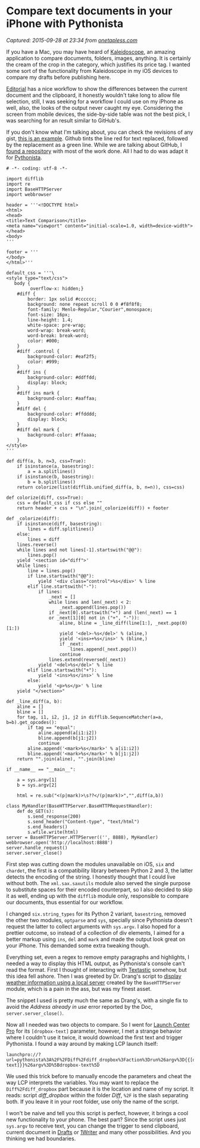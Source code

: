 # Compare text documents in your iPhone with Pythonista

_Captured: 2015-09-28 at 23:34 from [onetapless.com](https://onetapless.com/compare-documents-in-your-iphone-with-pythonista)_

If you have a Mac, you may have heard of [Kaleidoscope](https://itunes.apple.com/us/app/kaleidoscope/id587512244?mt=12&uo=4&at=10l4KL), an amazing application to compare documents, folders, images, anything. It is certainly the cream of the crop in the category, which justifies its price tag. I wanted some sort of the functionality from Kaleidoscope in my iOS devices to compare my drafts before publishing here.

[Editorial](https://itunes.apple.com/us/app/editorial/id673907758?mt=8&uo=4&at=10l4KL) has a nice workflow to show the differences between the current document and the clipboard, it honestly wouldn't take long to allow file selection, still, I was seeking for a workflow I could use on my iPhone as well, also, the looks of the output never caught my eye. Considering the screen from mobile devices, the side-by-side table was not the best pick, I was searching for an result similar to GitHub's.

If you don't know what I'm talking about, you can check the revisions of any gist, [this is an example](https://gist.github.com/philgruneich/6859485/revisions). Github tints the line red for text replaced, followed by the replacement as a green line. While we are talking about GitHub, I [found a repository](https://github.com/kilink/ghdiff) with most of the work done. All I had to do was adapt it for [Pythonista](https://itunes.apple.com/us/app/pythonista/id528579881?mt=8&uo=4&at=10l4KL).

    
    # -*- coding: utf-8 -*-
    
    import difflib
    import re
    import BaseHTTPServer
    import webbrowser
    
    header = '''<!DOCTYPE html>
    <html>
    <head>
    <title>Text Comparison</title>
    <meta name="viewport" content="initial-scale=1.0, width=device-width">
    </head>
    <body>
    '''
    
    footer = '''
    </body>
    </html>'''
    
    default_css = '''\
    <style type="text/css">
       body {
             overflow-x: hidden;}
        #diff {
            border: 1px solid #cccccc;
            background: none repeat scroll 0 0 #f8f8f8;
            font-family: Menlo-Regular,"Courier",monospace;
            font-size: 16px;
            line-height: 1.4;
            white-space: pre-wrap;
            word-wrap: break-word;
            word-break: break-word;
            color: #000;
        }
        #diff .control {
            background-color: #eaf2f5;
            color: #999;
        }
        #diff ins {
            background-color: #ddffdd;
            display: block;
        }
        #diff ins mark {
            background-color: #aaffaa;
        }
        #diff del {
            background-color: #ffdddd;
            display: block;
        }
        #diff del mark {
            background-color: #ffaaaa;
        }
    </style>
    '''
    
    def diff(a, b, n=3, css=True):
        if isinstance(a, basestring):
            a = a.splitlines()
        if isinstance(b, basestring):
            b = b.splitlines()
        return colorize(list(difflib.unified_diff(a, b, n=n)), css=css)
    
    def colorize(diff, css=True):
        css = default_css if css else ""
        return header + css + "\n".join(_colorize(diff)) + footer
    
    def _colorize(diff):
        if isinstance(diff, basestring):
            lines = diff.splitlines()
        else:
            lines = diff
        lines.reverse()
        while lines and not lines[-1].startswith("@@"):
            lines.pop()
        yield '<section id="diff">'
        while lines:
            line = lines.pop()
            if line.startswith("@@"):
                yield '<div class="control">%s</div>' % line
            elif line.startswith("-"):
                if lines:
                    _next = []
                    while lines and len(_next) < 2:
                        _next.append(lines.pop())
                    if _next[0].startswith("+") and (len(_next) == 1
                    or _next[1][0] not in ("+", "-")):
                        aline, bline = _line_diff(line[1:], _next.pop(0)[1:])
                        yield '<del>-%s</del>' % (aline,)
                        yield '<ins>+%s</ins>' % (bline,)
                        if _next:
                            lines.append(_next.pop())
                        continue
                    lines.extend(reversed(_next))
                yield '<del>%s</del>' % line
            elif line.startswith("+"):
                yield '<ins>%s</ins>' % line
            else:
                yield '<p>%s</p>' % line
        yield "</section>"
    
    def _line_diff(a, b):
        aline = []
        bline = []
        for tag, i1, i2, j1, j2 in difflib.SequenceMatcher(a=a, b=b).get_opcodes():
            if tag == "equal":
                aline.append(a[i1:i2])
                bline.append(b[j1:j2])
                continue
            aline.append('<mark>%s</mark>' % a[i1:i2])
            bline.append('<mark>%s</mark>' % b[j1:j2])
        return "".join(aline), "".join(bline)
    
    if __name__ == "__main__":
    
        a = sys.argv[1]
        b = sys.argv[2]
    
        html = re.sub("<(p|mark)>\s??</(p|mark)>","",diff(a,b))
    
    class MyHandler(BaseHTTPServer.BaseHTTPRequestHandler):
        def do_GET(s):
            s.send_response(200)
            s.send_header("Content-type", "text/html")
            s.end_headers()
            s.wfile.write(html)
    server = BaseHTTPServer.HTTPServer(('', 8888), MyHandler)
    webbrowser.open('http://localhost:8888')
    server.handle_request()
    server.server_close()
    

First step was cutting down the modules unavailable on iOS, `six` and `chardet`, the first is a compatibility library between Python 2 and 3, the latter detects the encoding of the string. I honestly thought that I could live without both. The `xml.sax.saxutils` module also served the single purpose to substitute spaces for their encoded counterpart, so I also decided to skip it as well, ending up with the `difflib` module only, responsible to compare our documents, thus essential for our workflow.

I changed `six.string_types` for its Python 2 variant, `basestring`, removed the other two modules, `optparse` and `sys`, specially since Pythonista doesn't request the latter to collect arguments with `sys.argv`. I also hoped for a prettier outcome, so instead of a collection of div elements, I aimed for a better markup using `ins`, `del` and `mark` and made the output look great on your iPhone. This demanded some extra tweaking though.

Everything set, even a regex to remove empty paragraphs and highlights, I needed a way to display this HTML output, as Pythonista's console can't read the format. First I thought of interacting with [Textastic](https://itunes.apple.com/us/app/textastic-code-editor-for/id550156166?mt=8&uo=4&at=10l4KL) somehow, but this idea fell ashore. Then I was greeted by Dr. Drang's script to [display weather information using a local server](http://www.leancrew.com/all-this/2014/02/weather-underground-in-pythonista/) created by the `BaseHTTPServer` module, which is a pain in the ass, but was my finest asset.

The snippet I used is pretty much the same as Drang's, with a single fix to avoid the _Address already in use_ error reported by the Doc, `server.server_close()`.

Now all I needed was two objects to compare. So I went for [Launch Center Pro](https://itunes.apple.com/us/app/launch-center-pro/id532016360?mt=8&uo=4&at=10l4KL) for its `[dropbox-text]` parameter, however, I met a strange behavior where I couldn't use it twice, it would download the first text and trigger Pythonista. I found a way around by making LCP launch itself:

    
    launchpro://?url=pythonista%3A%2F%2FDiff%2Fdiff_dropbox%3Faction%3Drun%26argv%3D{{[dropbox-text]}}%26argv%3D%5Bdropbox-text%5D

We used this trick before to manually encode the parameters and cheat the way LCP interprets the variables. You may want to replace the `Diff%2Fdiff_dropbox` part because it is the location and name of my script. It reads: script _diff_dropbox_ within the folder _Diff_, `%2F` is the slash separating both. If you leave it in your root folder, use only the name of the script.

I won't be naive and tell you this script is perfect, however, it brings a cool new functionality to your phone. The best part? Since the script uses just `sys.argv` to receive text, you can change the trigger to send clipboard, current document in [Drafts](https://itunes.apple.com/us/app/drafts/id502385074?mt=8&uo=4&at=10l4KL) or [1Writer](https://itunes.apple.com/us/app/1writer/id680469088?mt=8&uo=4&at=10l4KL) and many other possibilities. And you thinking we had boundaries.
